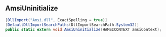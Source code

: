 ## AmsiUninitialize

```csharp
[DllImport("Amsi.dll", ExactSpelling = true)]
[DefaultDllImportSearchPaths(DllImportSearchPath.System32)]
public static extern void AmsiUninitialize(HAMSICONTEXT amsiContext);
```
